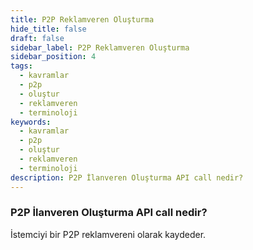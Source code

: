 ```yaml
---
title: P2P Reklamveren Oluşturma
hide_title: false
draft: false
sidebar_label: P2P Reklamveren Oluşturma
sidebar_position: 4
tags:
  - kavramlar
  - p2p
  - oluştur
  - reklamveren
  - terminoloji
keywords:
  - kavramlar
  - p2p
  - oluştur
  - reklamveren
  - terminoloji
description: P2P İlanveren Oluşturma API call nedir?
---
```


### P2P İlanveren Oluşturma API call nedir?

İstemciyi bir P2P reklamvereni olarak kaydeder.
